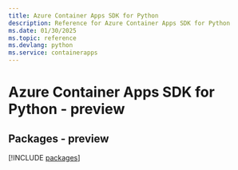 ```yaml
---
title: Azure Container Apps SDK for Python
description: Reference for Azure Container Apps SDK for Python
ms.date: 01/30/2025
ms.topic: reference
ms.devlang: python
ms.service: containerapps
---
```

# Azure Container Apps SDK for Python - preview
## Packages - preview
[!INCLUDE [packages](container-apps-index.md)]